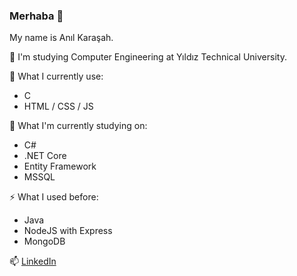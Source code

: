 ### Merhaba 👋

My name is Anıl Karaşah.

📌 I'm studying Computer Engineering at Yıldız Technical University.

🔭 What I currently use:
- C
- HTML / CSS / JS

🌱 What I'm currently studying on:
- C#
- .NET Core
- Entity Framework
- MSSQL

⚡ What I used before:
- Java
- NodeJS with Express
- MongoDB
	
📫  [LinkedIn](https://www.linkedin.com/in/anilkarasah/)

